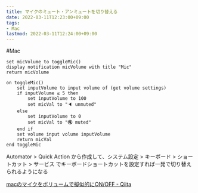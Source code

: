 ```yaml
---
title: マイクのミュート・アンミュートを切り替える
date: 2022-03-11T12:23:00+09:00
tags:
- Mac
lastmod: 2022-03-11T12:24:00+09:00
---
```


\#Mac

````oascript
set micVolume to toggleMic()
display notification micVolume with title "Mic"
return micVolume

on toggleMic()
	set inputVolume to input volume of (get volume settings)
	if inputVolume ≤ 5 then
		set inputVolume to 100
		set micVal to "🔈 unmuted"
	else
		set inputVolume to 0
		set micVal to "🔇 muted"
	end if
	set volume input volume inputVolume
	return micVal
end toggleMic
````

Automator > Quick Action から作成して、システム設定 > キーボード > ショートカット > サービス でキーボードショートカットを設定すれば一発で切り替えられるようになる

[macのマイクをボリュームで擬似的にON/OFF - Qiita](https://qiita.com/okoshi/items/35b17c0865c83e20ea0c)
